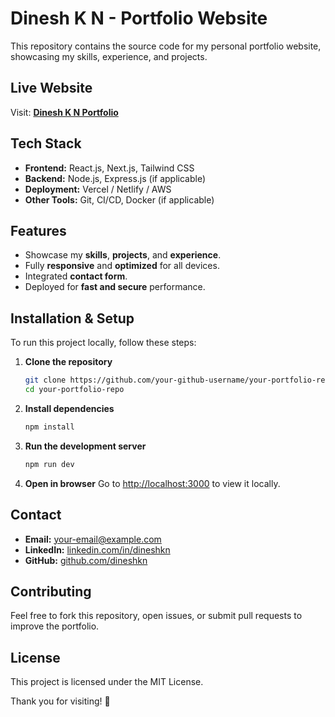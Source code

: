 # Dinesh K N - Portfolio Website

This repository contains the source code for my personal portfolio website, showcasing my skills, experience, and projects.

## Live Website
Visit: **[Dinesh K N Portfolio](https://www.dineshkn.site/)**

## Tech Stack
- **Frontend:** React.js, Next.js, Tailwind CSS
- **Backend:** Node.js, Express.js (if applicable)
- **Deployment:** Vercel / Netlify / AWS
- **Other Tools:** Git, CI/CD, Docker (if applicable)

## Features
- Showcase my **skills**, **projects**, and **experience**.
- Fully **responsive** and **optimized** for all devices.
- Integrated **contact form**.
- Deployed for **fast and secure** performance.

## Installation & Setup
To run this project locally, follow these steps:

1. **Clone the repository**
   ```sh
   git clone https://github.com/your-github-username/your-portfolio-repo.git
   cd your-portfolio-repo
   ```

2. **Install dependencies**
   ```sh
   npm install
   ```

3. **Run the development server**
   ```sh
   npm run dev
   ```

4. **Open in browser**
   Go to [http://localhost:3000](http://localhost:3000) to view it locally.

## Contact
- **Email:** [your-email@example.com](mailto:your-email@example.com)
- **LinkedIn:** [linkedin.com/in/dineshkn](https://www.linkedin.com/in/dineshkn)
- **GitHub:** [github.com/dineshkn](https://github.com/dineshkn)

## Contributing
Feel free to fork this repository, open issues, or submit pull requests to improve the portfolio.

## License
This project is licensed under the MIT License.

Thank you for visiting! 🚀
